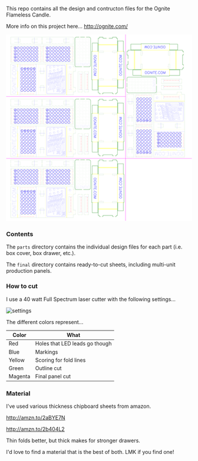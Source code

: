 This repo contains all the design and contructon files for the Ognite Flameless Candle. 

More info on this project here...
http://ognite.com/

![preview](preview.png)

### Contents

The `parts` directory contains the individual design files for each part (i.e. box cover, box drawer, etc.). 

The `final` directory contains ready-to-cut sheets, including multi-unit production panels.

### How to cut

I use a 40 watt Full Spectrum laser cutter with the following settings...

![settings](ognite-40w-settings.jpg)

The different colors represent...

| Color | What |
| --- | --- |
| Red | Holes that LED leads go though |
| Blue | Markings |
| Yellow | Scoring for fold lines |
| Green | Outline cut |
| Magenta | Final panel cut |

### Material

I've used various thickness chipboard sheets from amazon. 

http://amzn.to/2aBYE7N

http://amzn.to/2b404L2

Thin folds better, but thick makes for stronger drawers. 

I'd love to find a material that is the best of both. LMK if you find one!



